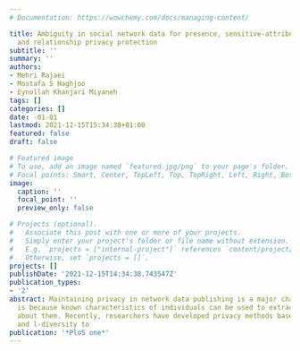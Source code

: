```yaml
---
# Documentation: https://wowchemy.com/docs/managing-content/

title: Ambiguity in social network data for presence, sensitive-attribute, degree
  and relationship privacy protection
subtitle: ''
summary: ''
authors:
- Mehri Rajaei
- Mostafa S Haghjoo
- Eynollah Khanjari Miyaneh
tags: []
categories: []
date: -01-01
lastmod: 2021-12-15T15:34:38+01:00
featured: false
draft: false

# Featured image
# To use, add an image named `featured.jpg/png` to your page's folder.
# Focal points: Smart, Center, TopLeft, Top, TopRight, Left, Right, BottomLeft, Bottom, BottomRight.
image:
  caption: ''
  focal_point: ''
  preview_only: false

# Projects (optional).
#   Associate this post with one or more of your projects.
#   Simply enter your project's folder or file name without extension.
#   E.g. `projects = ["internal-project"]` references `content/project/deep-learning/index.md`.
#   Otherwise, set `projects = []`.
projects: []
publishDate: '2021-12-15T14:34:38.743547Z'
publication_types:
- '2'
abstract: Maintaining privacy in network data publishing is a major challenge. This
  is because known characteristics of individuals can be used to extract new information
  about them. Recently, researchers have developed privacy methods based on k-anonymity
  and l-diversity to
publication: '*PloS one*'
---
```

